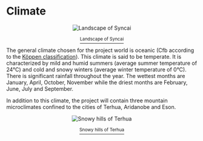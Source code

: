 # Climate

<figure align="center">
  <p>
    <img alt="Landscape of Syncai" src="https://www.visitmanchester.com/imageresizer/?image=%2Fdbimgs%2FCityscape%20Sunset%20website.jpg&action=Background_Overlay" />
  </p>
  <figcaption><a href="https://www.visitmanchester.com/">
    <sup>Landscape of Syncai<sup>
  </a></figcaption>
</figure>

The general climate chosen for the project world is oceanic (Cfb according to the [Köppen classification](https://en.wikipedia.org/wiki/K%C3%B6ppen_climate_classification)). This climate is said to be temperate. It is characterized by mild and humid summers (average summer temperature of 24°C) and cold and snowy winters (average winter temperature of 0°C). There is significant rainfall throughout the year. The wettest months are January, April, October, November while the driest months are February, June, July and September.

In addition to this climate, the project will contain three mountain microclimates confined to the cities of Terhua, Aridanobe and Eson.

<figure align="center">
  <p>
    <img alt="Snowy hills of Terhua" src="https://wallpaperstock.net/snowy-hill-forest-pink-sky-wallpapers_49622_1024x768.jpg" />
  </p>
  <figcaption><a href="https://wallpaperstock.net/snowy-hill-forest-pink-sky-wallpapers_w49622.html">
    <sup>Snowy hills of Terhua</sup>
  </a></figcaption>
</figure>
